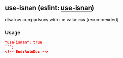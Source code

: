 <!-- Start:AutoDoc:: Modify `src/readme/rules.ts` and run `gulp readme` to update block -->
## use-isnan (eslint: [use-isnan](http://eslint.org/docs/rules/use-isnan))

disallow comparisons with the value `NaN` (recommended)

### Usage

```json
"use-isnan": true
```;
<!-- End:AutoDoc -->
